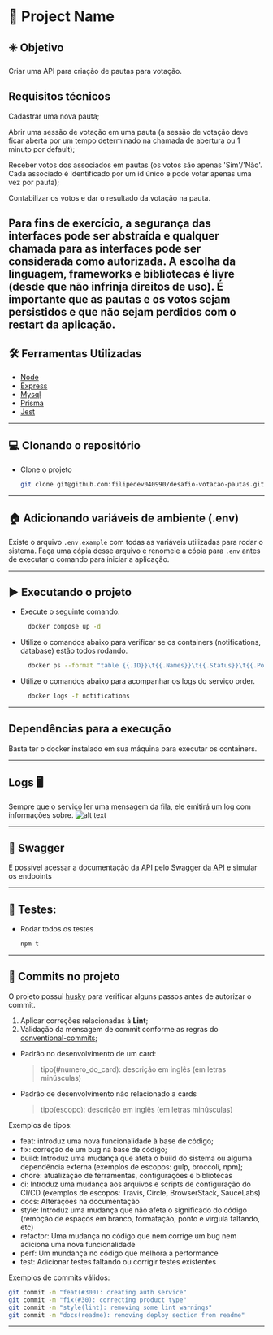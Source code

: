 # 💬 Project Name

## ✳️ Objetivo
Criar uma API para criação de pautas para votação.


## Requisitos técnicos

Cadastrar uma nova pauta;


Abrir uma sessão de votação em uma pauta (a sessão de votação deve ficar aberta por um tempo determinado na chamada de abertura ou 1 minuto por default);


Receber votos dos associados em pautas (os votos são apenas 'Sim'/'Não'. Cada associado é identificado por um id único e pode votar apenas uma vez por pauta);


Contabilizar os votos e dar o resultado da votação na pauta.

Para fins de exercício, a segurança das interfaces pode ser abstraída e qualquer chamada para as interfaces pode ser considerada como autorizada. A escolha da linguagem, frameworks e bibliotecas é livre (desde que não infrinja direitos de uso). É importante que as pautas e os votos sejam persistidos e que não sejam perdidos com o restart da aplicação.
---

## 🛠 Ferramentas Utilizadas

- [Node](https://nodejs.dev)
- [Express](https://expressjs.com/pt-br/)
- [Mysql](https://www.mysql.com/)
- [Prisma](https://www.prisma.io/)
- [Jest](https://jestjs.io)

---

## 💻 Clonando o repositório

- Clone o projeto

  ```bash
  git clone git@github.com:filipedev040990/desafio-votacao-pautas.git
  ```

---

## 🏠 Adicionando variáveis de ambiente (.env)

Existe o arquivo `.env.example` com todas as variáveis utilizadas para rodar o sistema. Faça uma cópia desse arquivo e renomeie a cópia para `.env` antes de executar o comando para iniciar a aplicação.

---

## ▶️ Executando o projeto

- Execute o seguinte comando.

  ```bash
    docker compose up -d
  ```

- Utilize o comandos abaixo para verificar se os containers (notifications, database) estão todos rodando.

  ```bash
    docker ps --format "table {{.ID}}\t{{.Names}}\t{{.Status}}\t{{.Ports}}"
  ```

- Utilize o comandos abaixo para acompanhar os logs do serviço order.
  ```bash
    docker logs -f notifications
  ```

---

## Dependências para a execução

Basta ter o docker instalado em sua máquina para executar os containers.

---

## Logs 🖥

Sempre que o serviço ler uma mensagem da fila, ele emitirá um log com informações sobre.
![alt text](image-2.png)

---

## 🧩 Swagger

É possível acessar a documentação da API pelo [Swagger da API](http://localhost:3000/api-docs) e simular os endpoints

---

## 🧪 Testes:

- Rodar todos os testes
  ```bash
  npm t
  ```

---

## 🚀 Commits no projeto

O projeto possui [husky](https://github.com/typicode/husky) para verificar alguns passos antes de autorizar o commit.

1. Aplicar correções relacionadas à **Lint**;
2. Validação da mensagem de commit conforme as regras do [conventional-commits](https://www.conventionalcommits.org/en/v1.0.0/);

- Padrão no desenvolvimento de um card:
  > tipo(#numero_do_card): descrição em inglês (em letras minúsculas)
- Padrão de desenvolvimento não relacionado a cards
  > tipo(escopo): descrição em inglês (em letras minúsculas)

Exemplos de tipos:

- feat: introduz uma nova funcionalidade à base de código;
- fix: correção de um bug na base de código;
- build: Introduz uma mudança que afeta o build do sistema ou alguma dependência externa (exemplos de escopos: gulp, broccoli, npm);
- chore: atualização de ferramentas, configurações e bibliotecas
- ci: Introduz uma mudança aos arquivos e scripts de configuração do CI/CD (exemplos de escopos: Travis, Circle, BrowserStack, SauceLabs)
- docs: Alterações na documentação
- style: Introduz uma mudança que não afeta o significado do código (remoção de espaços em branco, formatação, ponto e virgula faltando, etc)
- refactor: Uma mudança no código que nem corrige um bug nem adiciona uma nova funcionalidade
- perf: Um mundança no código que melhora a performance
- test: Adicionar testes faltando ou corrigir testes existentes

Exemplos de commits válidos:

```bash
git commit -m "feat(#300): creating auth service"
git commit -m "fix(#30): correcting product type"
git commit -m "style(lint): removing some lint warnings"
git commit -m "docs(readme): removing deploy section from readme"
```

---

